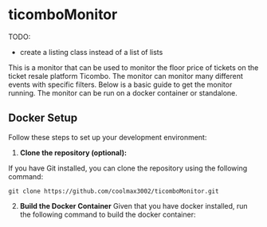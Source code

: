 # ticomboMonitor
TODO:
- create a listing class instead of a list of lists


This is a monitor that can be used to monitor the floor price of tickets on the ticket resale platform Ticombo. The monitor can monitor many different events with specific filters. Below is a basic guide to get the monitor running. The monitor can be run on a docker container or standalone. 

## Docker Setup 

Follow these steps to set up your development environment:

1. **Clone the repository (optional):**

If you have Git installed, you can clone the repository using the following command:
```
git clone https://github.com/coolmax3002/ticomboMonitor.git
```

2. **Build the Docker Container**
Given that you have docker installed, run the following command to build the docker container:

